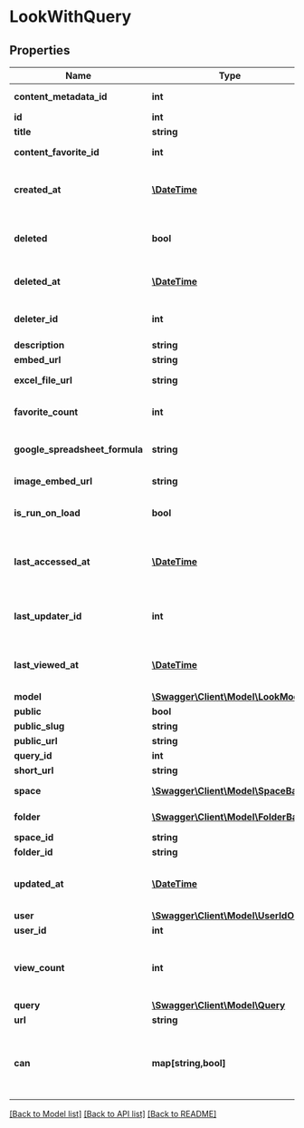 # LookWithQuery

## Properties
Name | Type | Description | Notes
------------ | ------------- | ------------- | -------------
**content_metadata_id** | **int** | Id of content metadata | [optional] 
**id** | **int** | Unique Id | [optional] 
**title** | **string** | Look Title | [optional] 
**content_favorite_id** | **int** | Content Favorite Id | [optional] 
**created_at** | [**\DateTime**](\DateTime.md) | Time that the Look was created. | [optional] 
**deleted** | **bool** | Whether or not a look is &#39;soft&#39; deleted. | [optional] 
**deleted_at** | [**\DateTime**](\DateTime.md) | Time that the Look was deleted. | [optional] 
**deleter_id** | **int** | Id of User that deleted the look. | [optional] 
**description** | **string** | Description | [optional] 
**embed_url** | **string** | Embed Url | [optional] 
**excel_file_url** | **string** | Excel File Url | [optional] 
**favorite_count** | **int** | Number of times favorited | [optional] 
**google_spreadsheet_formula** | **string** | Google Spreadsheet Formula | [optional] 
**image_embed_url** | **string** | Image Embed Url | [optional] 
**is_run_on_load** | **bool** | auto-run query when Look viewed | [optional] 
**last_accessed_at** | [**\DateTime**](\DateTime.md) | Time that the Look was last accessed by any user | [optional] 
**last_updater_id** | **int** | Id of User that last updated the look. | [optional] 
**last_viewed_at** | [**\DateTime**](\DateTime.md) | Time last viewed in the Looker web UI | [optional] 
**model** | [**\Swagger\Client\Model\LookModel**](LookModel.md) | Model | [optional] 
**public** | **bool** | Is Public | [optional] 
**public_slug** | **string** | Public Slug | [optional] 
**public_url** | **string** | Public Url | [optional] 
**query_id** | **int** | Query Id | [optional] 
**short_url** | **string** | Short Url | [optional] 
**space** | [**\Swagger\Client\Model\SpaceBase**](SpaceBase.md) | Space of this Look | [optional] 
**folder** | [**\Swagger\Client\Model\FolderBase**](FolderBase.md) | Folder of this Look | [optional] 
**space_id** | **string** | Space Id | [optional] 
**folder_id** | **string** | Folder Id | [optional] 
**updated_at** | [**\DateTime**](\DateTime.md) | Time that the Look was updated. | [optional] 
**user** | [**\Swagger\Client\Model\UserIdOnly**](UserIdOnly.md) | User | [optional] 
**user_id** | **int** | User Id | [optional] 
**view_count** | **int** | Number of times viewed in the Looker web UI | [optional] 
**query** | [**\Swagger\Client\Model\Query**](Query.md) | Query | [optional] 
**url** | **string** | Url | [optional] 
**can** | **map[string,bool]** | Operations the current user is able to perform on this object | [optional] 

[[Back to Model list]](../README.md#documentation-for-models) [[Back to API list]](../README.md#documentation-for-api-endpoints) [[Back to README]](../README.md)


